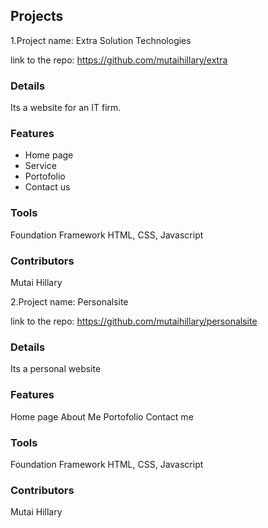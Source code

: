 ## Projects
 
 1.Project name: Extra Solution Technologies

 link to the repo: https://github.com/mutaihillary/extra

### Details
 Its  a website for an IT firm.

### Features
 + Home page
 + Service
 + Portofolio
 + Contact us
### Tools 
Foundation Framework
HTML, CSS, Javascript
### Contributors
Mutai Hillary

 
2.Project name: Personalsite

link to the repo: https://github.com/mutaihillary/personalsite

### Details
Its a personal website

### Features
Home page
About Me
Portofolio
Contact me
### Tools 
Foundation Framework
HTML, CSS, Javascript
### Contributors
Mutai Hillary
